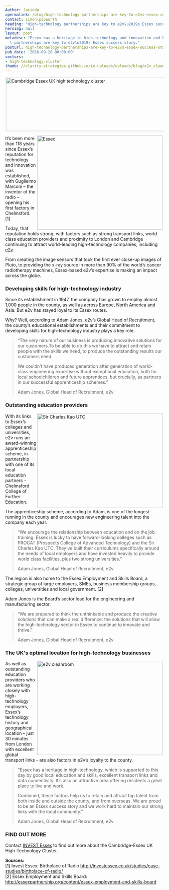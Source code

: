 ```yaml
---
Author: Jacinda
apermalink: /blog/high-technology-partnerships-are-key-to-e2vs-essex-success-story
contact: simon-papworth
heading: "High-technology partnerships are key to e2v\u2019s Essex success story"
heroimg: null
layout: post
metadesc: "Essex has a heritage in high-technology and innovation and high-technology\
  \ partnerships are key to e2v\u2019s Essex success story."
posturl: high-technology-partnerships-are-key-to-e2vs-essex-success-story
pub_date: '2016-09-28 00:00:00'
sectors:
- high-technology-cluster
thumb: //clarity-strategies.github.io/ie-uploads/uploads/blog/e2v_cleanroom_%282%29_mini.jpg
---
```


<p><img alt='Cambridge Essex UK high technology cluster' src='//clarity-strategies.github.io/ie-uploads/uploads/blog/CEUHTC_icon_landscape_600.jpg' style='width: 600px; height: 170px; margin-left: 2px; margin-right: 2px;'/></p><p><img alt='Essex's high-technology workforce: e2v technologies' src='//clarity-strategies.github.io/ie-uploads/uploads/blog/cleanrm.grup0047_700.jpg' style='width: 400px; height: 299px; margin-left: 2px; margin-right: 2px; float: right;'/>It’s been more than 118 years since Essex’s reputation for technology and innovation was established, with Guglielmo Marconi – the inventor of the radio – opening his first factory in Chelmsford. [1]</p><p>Today, that reputation holds strong, with factors such as strong transport links, world-class education providers and proximity to London and Cambridge continuing to attract world-leading high-technology companies, including <a href='http://investessex.co.uk/studies/case-studies/e2v-technologies' target='_blank'>e2v</a>.</p><p>From creating the image sensors that took the first ever close-up images of Pluto, to providing the x-ray source in more than 90% of the world’s cancer radiotherapy machines, Essex-based e2v’s expertise is making an impact across the globe.</p><h3>Developing skills for high-technology industry</h3><p>Since its establishment in 1947, the company has grown to employ almost 1,000 people in the county, as well as across Europe, North America and Asia. But e2v has stayed loyal to its Essex routes.</p><p>Why? Well, according to Adam Jones, e2v’s Global Head of Recruitment, the county’s educational establishments and their commitment to developing skills for high-technology industry plays a key role.</p><blockquote><p>“The very nature of our business is producing innovative solutions for our customers.To be able to do this we have to attract and retain people with the skills we need, to produce the outstanding results our customers need.</p><p>We couldn’t have produced generation after generation of world-class engineering expertise without exceptional education, both for local schoolchildren and future apprentices, but crucially, as partners in our successful apprenticeship schemes.”</p><p>Adam Jones, Global Head of Recruitment, e2v</p></blockquote><h3>Outstanding education providers</h3><p><img alt='Sir Charles Kao UTC' src='//clarity-strategies.github.io/ie-uploads/uploads/blog/Sir_Charles_Kao_UTC_Building_400.jpg' style='width: 400px; height: 300px; margin-left: 2px; margin-right: 2px; float: right;'/>With its links to Essex’s colleges and universities, e2v runs an award-winning apprenticeship scheme, in partnership with one of its local education partners - Chelmsford College of Further Education.</p><p>The apprenticeship scheme, according to Adam, is one of the longest-running in the county and encourages new engineering talent into the company each year.</p><blockquote><p>“We encourage the relationship between education and on the job training. Essex is lucky to have forward-looking colleges such as PROCAT (Prospects College of Advanced Technology) and the Sir Charles Kao UTC. They’ve built their curriculums specifically around the needs of local employers and have invested heavily to provide world class facilities, plus two strong universities.”</p><p>Adam Jones, Global Head of Recruitment, e2v</p></blockquote><p>The region is also home to the Essex Employment and Skills Board, a strategic group of large employers, SMEs, business membership groups, colleges, universities and local government. [2]</p><p>Adam Jones is the Board’s sector lead for the engineering and manufacturing sector.</p><blockquote><p>“We are prepared to think the unthinkable and produce the creative solutions that can make a real difference: the solutions that will allow the high-technology sector in Essex to continue to innovate and thrive.” </p><p>Adam Jones, Global Head of Recruitment, e2v</p></blockquote><h3>The UK's optimal location for high-technology businesses</h3><p><img alt='e2v cleanroom' src='//clarity-strategies.github.io/ie-uploads/uploads/blog/e2v_cleanroom_(2)_700.jpg' style='width: 400px; height: 299px; margin-left: 2px; margin-right: 2px; float: right;'/>As well as outstanding education providers who are working closely with high-technology employers, Essex’s technology history and geographical location – just 30 minutes from London with excellent global transport links - are also factors in e2v’s loyalty to the county.</p><blockquote><p>“Essex has a heritage in high-technology, which is supported to this day by good local education and skills, excellent transport links and data connectivity. It’s also an attractive area offering residents a great place to live and work.</p><p>Combined, these factors help us to retain and attract top talent from both inside and outside the county, and from overseas. We are proud to be an Essex success story and we work hard to maintain our strong links with the local community.”</p><p>Adam Jones, Global Head of Recruitment, e2v</p></blockquote><h3>FIND OUT MORE</h3><p>Contact <a href='../index.html' target='_blank'>INVEST Essex</a> to find out more about the Cambridge-Essex UK High-Technology Cluster.</p><p><strong>Sources:</strong><br/>[1] Invest Essex: Birthplace of Radio <a href='http://investessex.co.uk/studies/case-studies/birthplace-of-radio' target='_blank'>http://investessex.co.uk/studies/case-studies/birthplace-of-radio/</a><br/>[2] Essex Employment and Skills Board: <a href='http://essexpartnership.org/content/essex-employment-and-skills-board' target='_blank'>http://essexpartnership.org/content/essex-employment-and-skills-board</a>  </p>